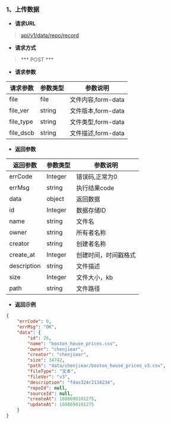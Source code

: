 ### 1、上传数据

- **请求URL**
> [api/v1/data/repo/record](#)

- **请求方式** 

> *** POST *** 

- **请求参数**

| 请求参数      |     参数类型 |   参数说明   |
| -------- | --------| ------ |
|file          |file          |文件内容,form-data|
|file_ver    |string          |文件版本,form-data|
|file_type   |string          |文件类型,form-data|
|file_dscb   |string          |文件描述,form-data|

- **返回参数**

| 返回参数      |     参数类型 |   参数说明   |
| -------- | --------| ------ |
| errCode|   Integer|  错误码,正常为0|
| errMsg|   string|  执行结果code|
| data|   object|  返回数据|
| id| Integer|数据存储ID|
| name|string|文件名|
| owner|string|所有者名称|
| creator |string |创建者名称|
| create_at|Integer|创建时间，时间戳格式|
| description  | string   | 文件描述          |
| size|Integer|文件大小，kb|
| path|string |文件路径|

- **返回示例**  

```json
{
    "errCode": 0,
    "errMsg": "OK",
    "data": {
        "id": 26,
        "name": "boston_house_prices.csv",
        "owner": "chenjiear",
        "creator": "chenjiear",
        "size": 34742,
        "path": "data/chenjiear/boston_house_prices_v3.csv",
        "fileType": "文本",
        "fileVer": "v3",
        "description": "fdas324r2134234",
        "repoId": null,
        "sourceId": null,
        "createAt": 1608690101275,
        "updateAt": 1608690101275
    }
}
```